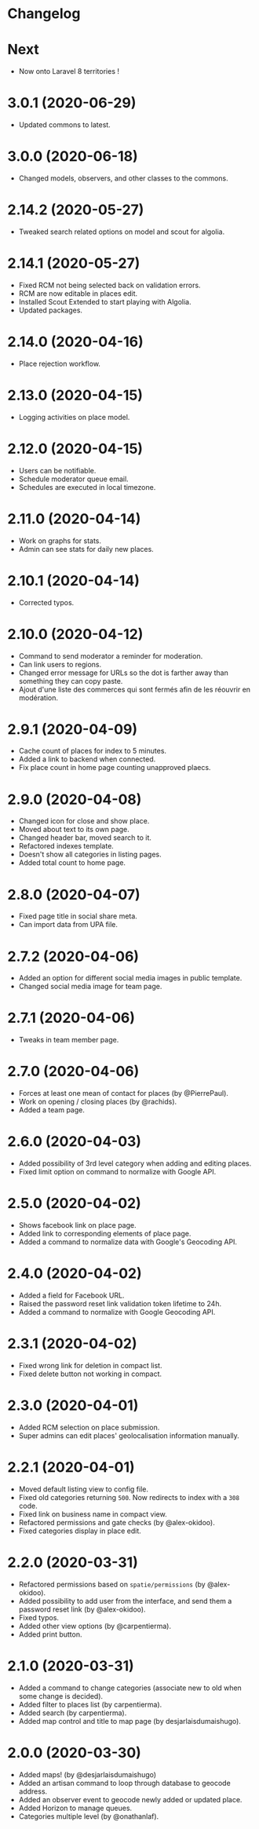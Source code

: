 # Changelog

# Next

-   Now onto Laravel 8 territories !

# 3.0.1 (2020-06-29)

-   Updated commons to latest.

# 3.0.0 (2020-06-18)

-   Changed models, observers, and other classes to the commons.

# 2.14.2 (2020-05-27)

-   Tweaked search related options on model and scout for algolia.

# 2.14.1 (2020-05-27)

-   Fixed RCM not being selected back on validation errors.
-   RCM are now editable in places edit.
-   Installed Scout Extended to start playing with Algolia.
-   Updated packages.

# 2.14.0 (2020-04-16)

-   Place rejection workflow.

# 2.13.0 (2020-04-15)

-   Logging activities on place model.

# 2.12.0 (2020-04-15)

-   Users can be notifiable.
-   Schedule moderator queue email.
-   Schedules are executed in local timezone.

# 2.11.0 (2020-04-14)

-   Work on graphs for stats.
-   Admin can see stats for daily new places.

# 2.10.1 (2020-04-14)

-   Corrected typos.

# 2.10.0 (2020-04-12)

-   Command to send moderator a reminder for moderation.
-   Can link users to regions.
-   Changed error message for URLs so the dot is farther away than something they can copy paste.
-   Ajout d'une liste des commerces qui sont fermés afin de les réouvrir en modération.

# 2.9.1 (2020-04-09)

-   Cache count of places for index to 5 minutes.
-   Added a link to backend when connected.
-   Fix place count in home page counting unapproved plaecs.

# 2.9.0 (2020-04-08)

-   Changed icon for close and show place.
-   Moved about text to its own page.
-   Changed header bar, moved search to it.
-   Refactored indexes template.
-   Doesn't show all categories in listing pages.
-   Added total count to home page.

# 2.8.0 (2020-04-07)

-   Fixed page title in social share meta.
-   Can import data from UPA file.

# 2.7.2 (2020-04-06)

-   Added an option for different social media images in public template.
-   Changed social media image for team page.

# 2.7.1 (2020-04-06)

-   Tweaks in team member page.

# 2.7.0 (2020-04-06)

-   Forces at least one mean of contact for places (by @PierrePaul).
-   Work on opening / closing places (by @rachids).
-   Added a team page.

# 2.6.0 (2020-04-03)

-   Added possibility of 3rd level category when adding and editing places.
-   Fixed limit option on command to normalize with Google API.

# 2.5.0 (2020-04-02)

-   Shows facebook link on place page.
-   Added link to corresponding elements of place page.
-   Added a command to normalize data with Google's Geocoding API.

# 2.4.0 (2020-04-02)

-   Added a field for Facebook URL.
-   Raised the password reset link validation token lifetime to 24h.
-   Added a command to normalize with Google Geocoding API.

# 2.3.1 (2020-04-02)

-   Fixed wrong link for deletion in compact list.
-   Fixed delete button not working in compact.

# 2.3.0 (2020-04-01)

-   Added RCM selection on place submission.
-   Super admins can edit places' geolocalisation information manually.

# 2.2.1 (2020-04-01)

-   Moved default listing view to config file.
-   Fixed old categories returning `500`. Now redirects to index with a `308` code.
-   Fixed link on business name in compact view.
-   Refactored permissions and gate checks (by @alex-okidoo).
-   Fixed categories display in place edit.

# 2.2.0 (2020-03-31)

-   Refactored permissions based on `spatie/permissions` (by @alex-okidoo).
-   Added possibility to add user from the interface, and send them a password reset link (by @alex-okidoo).
-   Fixed typos.
-   Added other view options (by @carpentierma).
-   Added print button.

# 2.1.0 (2020-03-31)

-   Added a command to change categories (associate new to old when some change is decided).
-   Added filter to places list (by carpentierma).
-   Added search (by carpentierma).
-   Added map control and title to map page (by desjarlaisdumaishugo).

# 2.0.0 (2020-03-30)

-   Added maps! (by @desjarlaisdumaishugo)
-   Added an artisan command to loop through database to geocode address.
-   Added an observer event to geocode newly added or updated place.
-   Added Horizon to manage queues.
-   Categories multiple level (by @onathanlaf).
